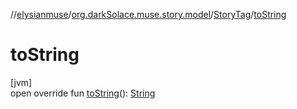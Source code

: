 //[elysianmuse](../../../index.md)/[org.darkSolace.muse.story.model](../index.md)/[StoryTag](index.md)/[toString](to-string.md)

# toString

[jvm]\
open override fun [toString](to-string.md)(): [String](https://kotlinlang.org/api/latest/jvm/stdlib/kotlin/-string/index.html)
